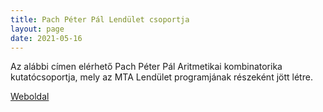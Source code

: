 ```yaml
---
title: Pach Péter Pál Lendület csoportja
layout: page 
date: 2021-05-16
---
```


Az alábbi címen elérhető Pach Péter Pál Aritmetikai kombinatorika kutatócsoportja, mely az MTA Lendület programjának részeként jött létre. 

[Weboldal](http://arithmeticcombinatorics.cs.bme.hu/)

